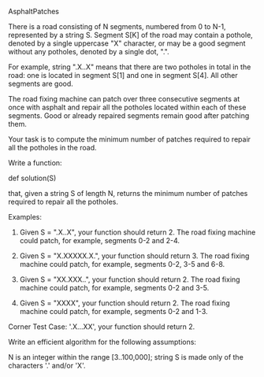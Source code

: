 AsphaltPatches

There is a road consisting of N segments, numbered from 0 to N-1, represented by a string S. Segment S[K] of the road may contain a pothole, denoted by a single uppercase "X" character, or may be a good segment without any potholes, denoted by a single dot, ".".

For example, string ".X..X" means that there are two potholes in total in the road: one is located in segment S[1] and one in segment S[4]. All other segments are good.

The road fixing machine can patch over three consecutive segments at once with asphalt and repair all the potholes located within each of these segments. Good or already repaired segments remain good after patching them.

Your task is to compute the minimum number of patches required to repair all the potholes in the road.

Write a function:

def solution(S)

that, given a string S of length N, returns the minimum number of patches required to repair all the potholes.

Examples:

1. Given S = ".X..X", your function should return 2. The road fixing machine could patch, for example, segments 0-2 and 2-4.

2. Given S = "X.XXXXX.X.", your function should return 3. The road fixing machine could patch, for example, segments 0-2, 3-5 and 6-8.

3. Given S = "XX.XXX..", your function should return 2. The road fixing machine could patch, for example, segments 0-2 and 3-5.

4. Given S = "XXXX", your function should return 2. The road fixing machine could patch, for example, segments 0-2 and 1-3.

Corner Test Case: '.X...XX', your function should return 2.

Write an efficient algorithm for the following assumptions:

N is an integer within the range [3..100,000];
string S is made only of the characters '.' and/or 'X'.